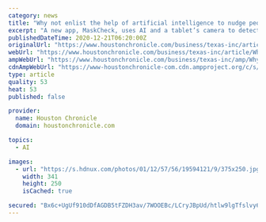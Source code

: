 ```yaml
---
category: news
title: "Why not enlist the help of artificial intelligence to nudge people to mask up?"
excerpt: "A new app, MaskCheck, uses AI and a tablet’s camera to detect whether a passer-by is not wearing a mask or wearing one improperly."
publishedDateTime: 2020-12-21T06:20:00Z
originalUrl: "https://www.houstonchronicle.com/business/texas-inc/article/Why-not-enlist-the-help-of-artificial-15808661.php"
webUrl: "https://www.houstonchronicle.com/business/texas-inc/article/Why-not-enlist-the-help-of-artificial-15808661.php"
ampWebUrl: "https://www.houstonchronicle.com/business/texas-inc/amp/Why-not-enlist-the-help-of-artificial-15808661.php"
cdnAmpWebUrl: "https://www-houstonchronicle-com.cdn.ampproject.org/c/s/www.houstonchronicle.com/business/texas-inc/amp/Why-not-enlist-the-help-of-artificial-15808661.php"
type: article
quality: 53
heat: 53
published: false

provider:
  name: Houston Chronicle
  domain: houstonchronicle.com

topics:
  - AI

images:
  - url: "https://s.hdnux.com/photos/01/12/57/56/19594121/9/375x250.jpg"
    width: 341
    height: 250
    isCached: true

secured: "Bx6c+UgUf910dDfAGDB5tFZDH3av/7WOOEBc/LCryJBpUd/htlw9lgTfslvy6x43kF8rviBLvZzmQhbvpQhyqeZ6TZIQvvhahFwquQt/C1Xs8X3/bdDrXzTT0T3oDRZqbXUJGCjZ5LDxL5P8gZNFyqEHEl9IaboMS7/6rGEObOJMeYN8Qz7F+ZR+4Ud8h+3F8qePVp0Ghg98bT80fm+kpuiasREk2JAzGRct7JChD8lQrfsTJPIiLVyy2icBLrotrmEzxXJUD1hXecJqqn00mDKFlpR8DjfIMeJ3mIm0psVYDEW6APyU/1BVg/wr1P4GK9eSBZy150/OcFk/ZwIFqqn5F0HhQ3czH1fmklItQXU=;/9L8/hXATDugnmrH0HctLw=="
---
```


